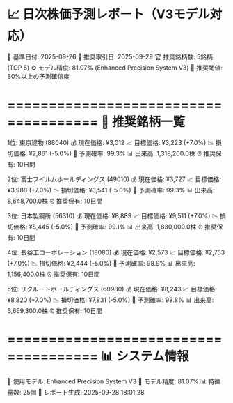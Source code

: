 📈 日次株価予測レポート（V3モデル対応）
=====================================

📅 基準日付: 2025-09-26
📅 推奨取引日: 2025-09-29
🏆 推奨銘柄数: 5銘柄 (TOP 5)
⚙️ モデル精度: 81.07% (Enhanced Precision System V3)
🎯 推奨閾値: 60%以上の予測確信度

=====================================
🎯 推奨銘柄一覧
=====================================

1位: 東京建物 (88040)
  💰 現在価格: ¥3,012
  📈 目標価格: ¥3,223 (+7.0%)
  📉 損切価格: ¥2,861 (-5.0%)
  🎯 予測確率: 99.3%
  📊 出来高: 1,318,200.0株
  ⏰ 推奨保有: 10日間

2位: 富士フイルムホールディングス (49010)
  💰 現在価格: ¥3,727
  📈 目標価格: ¥3,988 (+7.0%)
  📉 損切価格: ¥3,541 (-5.0%)
  🎯 予測確率: 99.3%
  📊 出来高: 8,648,700.0株
  ⏰ 推奨保有: 10日間

3位: 日本製鋼所 (56310)
  💰 現在価格: ¥8,889
  📈 目標価格: ¥9,511 (+7.0%)
  📉 損切価格: ¥8,445 (-5.0%)
  🎯 予測確率: 99.1%
  📊 出来高: 1,830,000.0株
  ⏰ 推奨保有: 10日間

4位: 長谷工コーポレーション (18080)
  💰 現在価格: ¥2,573
  📈 目標価格: ¥2,753 (+7.0%)
  📉 損切価格: ¥2,444 (-5.0%)
  🎯 予測確率: 98.9%
  📊 出来高: 1,156,400.0株
  ⏰ 推奨保有: 10日間

5位: リクルートホールディングス (60980)
  💰 現在価格: ¥8,243
  📈 目標価格: ¥8,820 (+7.0%)
  📉 損切価格: ¥7,831 (-5.0%)
  🎯 予測確率: 98.8%
  📊 出来高: 6,659,300.0株
  ⏰ 推奨保有: 10日間

=====================================
📊 システム情報
=====================================
🤖 使用モデル: Enhanced Precision System V3
🎯 モデル精度: 81.07%
📊 特徴量数: 25個
📅 レポート生成: 2025-09-28 18:01:28
